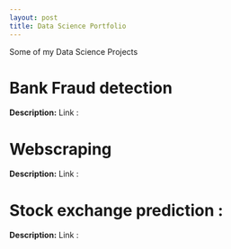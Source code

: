```yaml
---
layout: post
title: Data Science Portfolio 
---
```


Some of my Data Science Projects

# Bank Fraud detection
**Description:** 
Link : 

# Webscraping 
**Description:** 
Link : 

# Stock exchange prediction : 

**Description:** 
Link : 

